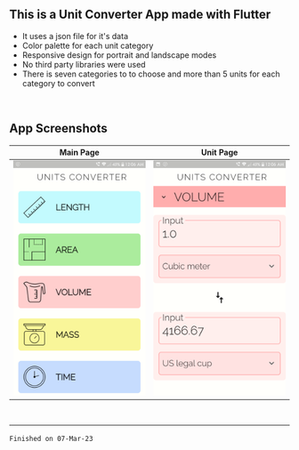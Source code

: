 ## This is a **Unit Converter** App made with Flutter

- It uses a json file for it's data
- Color palette for each unit category
- Responsive design for portrait and landscape modes
- No third party libraries were used
- There is seven categories to to choose and more than 5 units for each category to convert

</br>

## App Screenshots

| Main Page | Unit Page |
| :-: | :-: |
<img src="show/screenshot_main_screen.png" alt="Main Screen"/> | <img src="show/screenshot_unit_screen.png" alt="Unit Screen"/>

</br>

---
`Finished on 07-Mar-23`